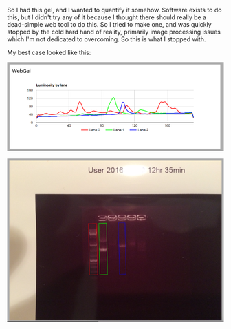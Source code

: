 So I had this gel, and I wanted to quantify it somehow. Software exists to do this, but I didn't try any of it because I thought there should really be a dead-simple web tool to do this. So I tried to make one, and was quickly stopped by the cold hard hand of reality, primarily image processing issues which I'm not dedicated to overcoming. So this is what I stopped with.

My best case looked like this:

![alt tag](https://raw.githubusercontent.com/txje/gel-js/master/img/chart.png)

![alt tag](https://raw.githubusercontent.com/txje/gel-js/master/img/gel.png)
